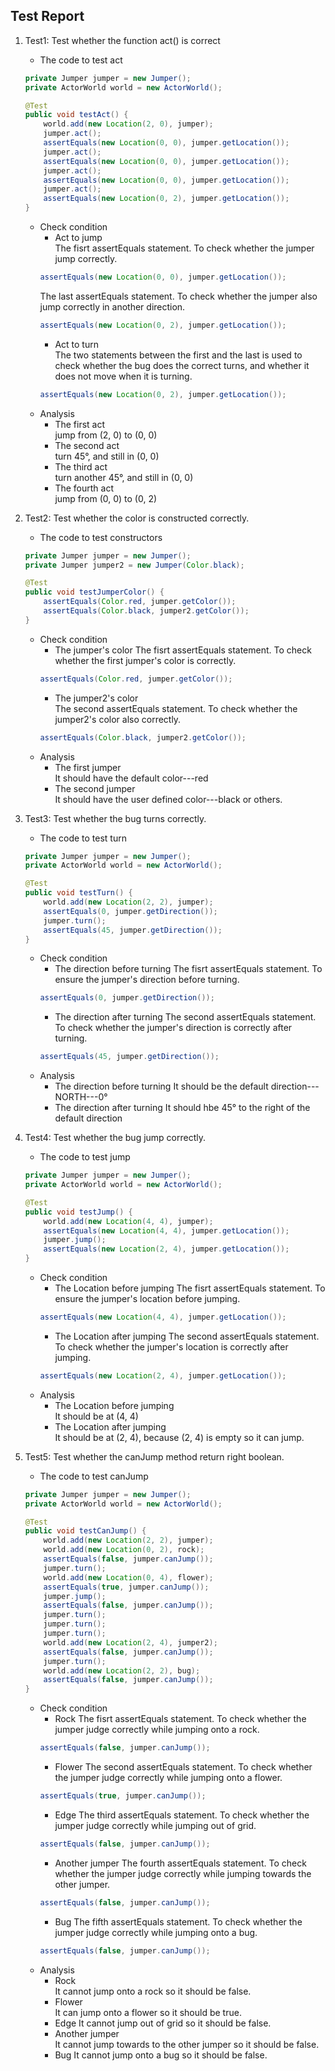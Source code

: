 ## Test Report
1. Test1: Test whether the function act() is correct
    - The code to test act
    ```java
    private Jumper jumper = new Jumper();
    private ActorWorld world = new ActorWorld();
    ```
    ```java
    @Test
    public void testAct() {
        world.add(new Location(2, 0), jumper);
        jumper.act();
        assertEquals(new Location(0, 0), jumper.getLocation());
        jumper.act();
        assertEquals(new Location(0, 0), jumper.getLocation());
        jumper.act();
        assertEquals(new Location(0, 0), jumper.getLocation());
        jumper.act();
        assertEquals(new Location(0, 2), jumper.getLocation());
    }
    ```
    - Check condition
        - Act to jump  
        The fisrt assertEquals statement. To check whether the jumper jump correctly.
        ```java
        assertEquals(new Location(0, 0), jumper.getLocation());
        ```
        The last assertEquals statement. To check whether the jumper also jump correctly in another direction.
        ```java
        assertEquals(new Location(0, 2), jumper.getLocation());
        ```
        - Act to turn  
        The two statements between the first and the last is used to check whether the bug does the correct turns, and whether it does not move when it is turning.
        ```java
        assertEquals(new Location(0, 2), jumper.getLocation());
        ```
    - Analysis
        - The first act  
        jump from (2, 0) to (0, 0)
        - The second act  
        turn 45°, and still in (0, 0)
        - The third act  
        turn another 45°, and still in (0, 0)
        - The fourth act  
        jump from (0, 0) to (0, 2)

2. Test2: Test whether the color is constructed correctly.
    - The code to test constructors
    ```java
    private Jumper jumper = new Jumper();
    private Jumper jumper2 = new Jumper(Color.black);
    ```
    ```java
    @Test
    public void testJumperColor() {
        assertEquals(Color.red, jumper.getColor());
        assertEquals(Color.black, jumper2.getColor());
    }
    ```
    - Check condition
        - The jumper's color
        The fisrt assertEquals statement. To check whether the first jumper's color is correctly.
        ```java
        assertEquals(Color.red, jumper.getColor());
        ```    
        - The jumper2's color  
        The second assertEquals statement. To check whether the jumper2's color also correctly.
        ```java
        assertEquals(Color.black, jumper2.getColor());
        ```
    - Analysis
        - The first jumper  
        It should have the default color---red
        - The second jumper  
        It should have the user defined color---black or others.

3. Test3: Test whether the bug turns correctly.
    - The code to test turn
    ```java
    private Jumper jumper = new Jumper();
    private ActorWorld world = new ActorWorld();
    ```
    ```java
    @Test
    public void testTurn() {
        world.add(new Location(2, 2), jumper);
        assertEquals(0, jumper.getDirection());
        jumper.turn();
        assertEquals(45, jumper.getDirection());
    }
    ```
    - Check condition
        - The direction before turning
        The fisrt assertEquals statement. To ensure the jumper's direction before turning.
        ```java
        assertEquals(0, jumper.getDirection());
        ```    
        - The direction after turning 
        The second assertEquals statement. To check whether the jumper's direction is correctly after turning.
        ```java
        assertEquals(45, jumper.getDirection());
        ```
    - Analysis
        - The direction before turning
        It should be the default direction---NORTH---0°
        - The direction after turning
        It should hbe 45° to the right of the default direction

4. Test4: Test whether the bug jump correctly.
    - The code to test jump
    ```java
    private Jumper jumper = new Jumper();
    private ActorWorld world = new ActorWorld();
    ```
    ```java
    @Test
    public void testJump() {
        world.add(new Location(4, 4), jumper);
        assertEquals(new Location(4, 4), jumper.getLocation());
        jumper.jump();
        assertEquals(new Location(2, 4), jumper.getLocation());
    }
    ```
    - Check condition
        - The Location before jumping
        The fisrt assertEquals statement. To ensure the jumper's location before jumping.
        ```java
        assertEquals(new Location(4, 4), jumper.getLocation());
        ```    
        - The Location after jumping 
        The second assertEquals statement. To check whether the jumper's location is correctly after jumping.
        ```java
        assertEquals(new Location(2, 4), jumper.getLocation());
        ```
    - Analysis
        - The Location before jumping  
        It should be at (4, 4)
        - The Location after jumping  
        It should be at (2, 4), because (2, 4) is empty so it can jump.

5. Test5: Test whether the canJump method return right boolean.
    - The code to test canJump
    ```java
    private Jumper jumper = new Jumper();
    private ActorWorld world = new ActorWorld();
    ```
    ```java
    @Test
    public void testCanJump() {
        world.add(new Location(2, 2), jumper);
        world.add(new Location(0, 2), rock);
        assertEquals(false, jumper.canJump());
        jumper.turn();
        world.add(new Location(0, 4), flower);
        assertEquals(true, jumper.canJump());
        jumper.jump();
        assertEquals(false, jumper.canJump());
        jumper.turn();
        jumper.turn();
        jumper.turn();
        world.add(new Location(2, 4), jumper2);        
        assertEquals(false, jumper.canJump());
        jumper.turn();
        world.add(new Location(2, 2), bug);
        assertEquals(false, jumper.canJump());
    }
    ```
    - Check condition
        - Rock
        The fisrt assertEquals statement. To check whether the jumper judge correctly while jumping onto a rock.
        ```java
        assertEquals(false, jumper.canJump());
        ```    
        - Flower
        The second assertEquals statement. To check whether the jumper judge correctly while jumping onto a flower.
        ```java
        assertEquals(true, jumper.canJump());
        ```
        - Edge
        The third assertEquals statement. To check whether the jumper judge correctly while jumping out of grid.
        ```java
        assertEquals(false, jumper.canJump());
        ```
        - Another jumper
        The fourth assertEquals statement. To check whether the jumper judge correctly while jumping towards the other jumper.
        ```java
        assertEquals(false, jumper.canJump());
        ```
        - Bug
        The fifth assertEquals statement. To check whether the jumper judge correctly while jumping onto a bug.
        ```java
        assertEquals(false, jumper.canJump());
        ```
    - Analysis
        - Rock  
        It cannot jump onto a rock so it should be false.
        - Flower  
        It can jump onto a flower so it should be true.
        - Edge
        It cannot jump out of grid so it should be false.
        - Another jumper  
        It cannot jump towards to the other jumper so it should be false.
        - Bug
        It cannot jump onto a bug so it should be false.
